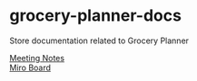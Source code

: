 # grocery-planner-docs
Store documentation related to Grocery Planner

[Meeting Notes](https://docs.google.com/document/d/1GovobVJUQ7HvLQeFeY-ZhiNmKV_do_gmjsIEaf3SMA8/edit?tab=t.0)  
[Miro Board](https://miro.com/welcomeonboard/Z1hEM1JSMmh1MElqREFvYXRTR1I5dzdmWjRLYU9MekVTR1FTUjB6empRNFU5OU1nRmVGdWY4bHJVcThKQVNvbHwzMDc0NDU3MzU0MTkwMjc5MTIzfDI=?share_link_id=554278461731)
